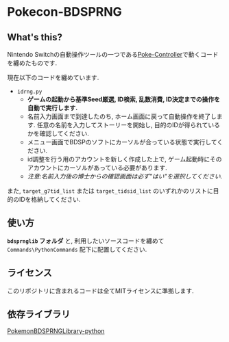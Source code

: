 # Pokecon-BDSPRNG
 
## What's this?
Nintendo Switchの自動操作ツールの一つである[Poke-Controller](https://github.com/Moi-poke/Poke-Controller-Modified)で動くコードを纏めたものです.

現在以下のコードを纏めています.
- `idrng.py` 
	- **ゲームの起動から基準Seed厳選, ID検索, 乱数消費, ID決定までの操作を自動で実行します.**
	- 名前入力画面まで到達したのち, ホーム画面に戻って自動操作を終了します. 任意の名前を入力してストーリーを開始し, 目的のIDが得られているかを確認してください.
	- メニュー画面でBDSPのソフトにカーソルが合っている状態で実行してください.
	- id調整を行う用のアカウントを新しく作成した上で, ゲーム起動時にそのアカウントにカーソルがあっている必要があります.
	- _注意:名前入力後の博士からの確認画面は必ず"はい"を選択してください._

また, `target_g7tid_list` または `target_tidsid_list` のいずれかのリストに目的のIDを格納してください.

## 使い方
**`bdsprnglib` フォルダ** と, 利用したいソースコードを纏めて `Commands\PythonCommands` 配下に配置してください.

## ライセンス
このリポジトリに含まれるコードは全てMITライセンスに準拠します. 

## 依存ライブラリ
[PokemonBDSPRNGLibrary-python](https://github.com/niart120/PokemonBDSPRNGLibrary-python)